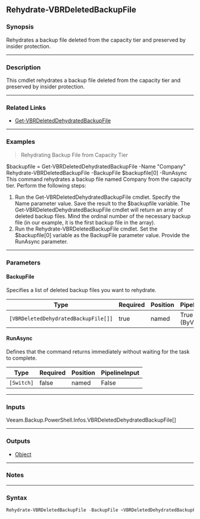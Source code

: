 Rehydrate-VBRDeletedBackupFile
------------------------------

### Synopsis
Rehydrates a backup file deleted from the capacity tier and preserved by insider protection.

---

### Description

This cmdlet rehydrates a backup file deleted from the capacity tier and preserved by insider protection.

---

### Related Links
* [Get-VBRDeletedDehydratedBackupFile](Get-VBRDeletedDehydratedBackupFile)

---

### Examples
> Rehydrating Backup File from Capacity Tier

$backupfile = Get-VBRDeletedDehydratedBackupFile -Name "Company"
Rehydrate-VBRDeletedBackupFile -BackupFile $backupfile[0] -RunAsync
This command rehydrates a backup file named Company from the capacity tier.
Perform the following steps:
1. Run the Get-VBRDeletedDehydratedBackupFile cmdlet. Specify the Name parameter value. Save the result to the $backupfile variable.
The Get-VBRDeletedDehydratedBackupFile cmdlet will return an array of deleted backup files. Mind the ordinal number of the necessary backup file (in our example, it is the first backup file in the array).
2. Run the Rehydrate-VBRDeletedBackupFile cmdlet. Set the $backupfile[0] variable as the BackupFile parameter value. Provide the RunAsync parameter.

---

### Parameters
#### **BackupFile**
Specifies a list of deleted backup files you want to rehydrate.

|Type                                |Required|Position|PipelineInput |
|------------------------------------|--------|--------|--------------|
|`[VBRDeletedDehydratedBackupFile[]]`|true    |named   |True (ByValue)|

#### **RunAsync**
Defines that the command returns immediately without waiting for the task to complete.

|Type      |Required|Position|PipelineInput|
|----------|--------|--------|-------------|
|`[Switch]`|false   |named   |False        |

---

### Inputs
Veeam.Backup.PowerShell.Infos.VBRDeletedDehydratedBackupFile[]

---

### Outputs
* [Object](https://learn.microsoft.com/en-us/dotnet/api/System.Object)

---

### Notes

---

### Syntax
```PowerShell
Rehydrate-VBRDeletedBackupFile -BackupFile <VBRDeletedDehydratedBackupFile[]> [-RunAsync] [<CommonParameters>]
```
